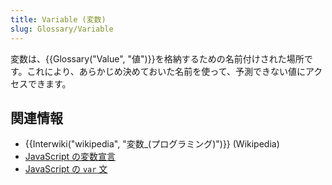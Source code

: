 ```yaml
---
title: Variable (変数)
slug: Glossary/Variable
---
```

変数は、{{Glossary("Value", "値")}}を格納するための名前付けされた場所です。これにより、あらかじめ決めておいた名前を使って、予測できない値にアクセスできます。

## 関連情報

- {{Interwiki("wikipedia", "変数_(プログラミング)")}} (Wikipedia)
- [JavaScript の変数宣言](/ja/docs/Web/JavaScript/Guide/Grammar_and_types#declarations)
- [JavaScript の `var` 文](/ja/docs/Web/JavaScript/Reference/Statements/var)
